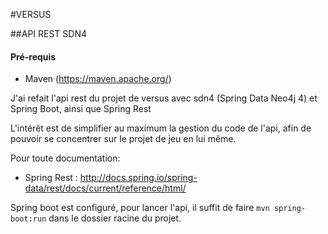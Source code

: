 #VERSUS

##API REST SDN4
#### Pré-requis
- Maven (https://maven.apache.org/)

J'ai refait l'api rest du projet de versus avec sdn4 (Spring Data Neo4j 4) et Spring Boot, ainsi que Spring Rest

L'intérêt est de simplifier au maximum la gestion du code de l'api, afin de pouvoir se concentrer sur le projet de jeu en lui même.

Pour toute documentation:

- Spring Rest : http://docs.spring.io/spring-data/rest/docs/current/reference/html/

Spring boot est configuré, pour lancer l'api, il suffit de faire `mvn spring-boot:run` dans le dossier racine du projet.